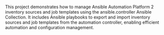 # 
This project demonstrates how to manage Ansible Automation Platform 2 inventory sources and job templates using the ansible.controller Ansible Collection. It includes Ansible playbooks to export and import inventory sources and job templates from the automation controller, enabling efficient automation and configuration management.
